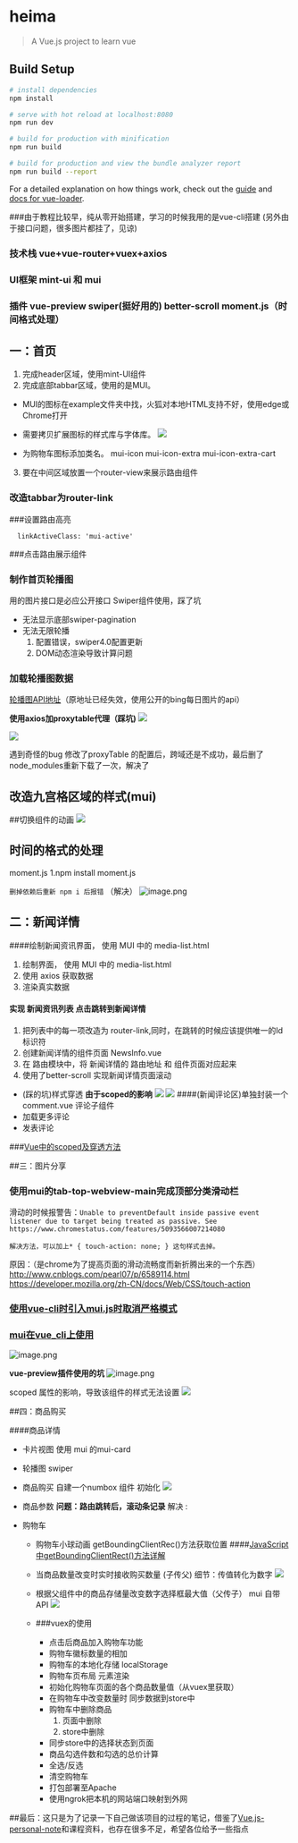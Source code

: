 # heima

> A Vue.js project to learn vue 

## Build Setup

``` bash
# install dependencies
npm install

# serve with hot reload at localhost:8080
npm run dev

# build for production with minification
npm run build

# build for production and view the bundle analyzer report
npm run build --report
```

For a detailed explanation on how things work, check out the [guide](http://vuejs-templates.github.io/webpack/) and [docs for vue-loader](http://vuejs.github.io/vue-loader).

 
###由于教程比较早，纯从零开始搭建，学习的时候我用的是vue-cli搭建
(另外由于接口问题，很多图片都挂了，见谅) 

### 技术栈 vue+vue-router+vuex+axios  
###  UI框架 mint-ui 和 mui 
### 插件 vue-preview swiper(挺好用的) better-scroll moment.js（时间格式处理）




## 一：首页


1. 完成header区域，使用mint-UI组件
2. 完成底部tabbar区域，使用的是MUI。
 + MUI的图标在example文件夹中找，火狐对本地HTML支持不好，使用edge或Chrome打开
 + 需要拷贝扩展图标的样式库与字体库。
  ![](https://upload-images.jianshu.io/upload_images/9249356-1a973f693e63fcf3.png?imageMogr2/auto-orient/strip%7CimageView2/2/w/1240)


 + 为购物车图标添加类名。
mui-icon mui-icon-extra mui-icon-extra-cart
3. 要在中间区域放置一个router-view来展示路由组件

### 改造tabbar为router-link

###设置路由高亮
```
  linkActiveClass: 'mui-active'
```
###点击路由展示组件

### 制作首页轮播图
用的图片接口是必应公开接口
Swiper组件使用，踩了坑
- 无法显示底部swiper-pagination
- 无法无限轮播
  1. 配置错误，swiper4.0配置更新
  2. DOM动态渲染导致计算问题



### 加载轮播图数据

[轮播图API地址](https://github.com/xCss/bing)（原地址已经失效，使用公开的bing每日图片的api）

**使用axios加proxytable代理（踩坑)**
![](https://upload-images.jianshu.io/upload_images/9249356-cec54758701b059d.png?imageMogr2/auto-orient/strip%7CimageView2/2/w/1240)

![](https://upload-images.jianshu.io/upload_images/9249356-d640ab99fcc14636.png?imageMogr2/auto-orient/strip%7CimageView2/2/w/1240)


遇到奇怪的bug
修改了proxyTable 的配置后，跨域还是不成功，最后删了node_modules重新下载了一次，解决了
## 改造九宫格区域的样式(mui)

##切换组件的动画
![](https://upload-images.jianshu.io/upload_images/9249356-5985c3c9cf5d73aa.png?imageMogr2/auto-orient/strip%7CimageView2/2/w/1240)

## 时间的格式的处理
  
moment.js
1.npm install moment.js

`删掉依赖后重新 npm i 后报错`
（解决）
![image.png](https://upload-images.jianshu.io/upload_images/9249356-0c9a0c1f82389900.png?imageMogr2/auto-orient/strip%7CimageView2/2/w/1240)

 
## 二：新闻详情
####绘制新闻资讯界面， 使用 MUI 中的 media-list.html
   1. 绘制界面， 使用 MUI 中的 media-list.html
   2. 使用 axios 获取数据
   3. 渲染真实数据
#### 实现 新闻资讯列表 点击跳转到新闻详情
1. 把列表中的每一项改造为 router-link,同时，在跳转的时候应该提供唯一的Id标识符
2. 创建新闻详情的组件页面  NewsInfo.vue
3. 在 路由模块中，将 新闻详情的 路由地址 和 组件页面对应起来
4. 使用了better-scroll 实现新闻详情页面滚动
 - (踩的坑)样式穿透 
  **由于scoped的影响**
![](https://upload-images.jianshu.io/upload_images/9249356-10c526aa40ecd293.png?imageMogr2/auto-orient/strip%7CimageView2/2/w/1240)
![](https://upload-images.jianshu.io/upload_images/9249356-15b335e029261490.png?imageMogr2/auto-orient/strip%7CimageView2/2/w/1240)
####(新闻评论区)单独封装一个 comment.vue 评论子组件
- 加载更多评论
- 发表评论




###[Vue中的scoped及穿透方法](https://www.cnblogs.com/karthuslorin/p/9038854.html)

##三：图片分享
### 使用mui的tab-top-webview-main完成顶部分类滑动栏
滑动的时候报警告：`Unable to preventDefault inside passive event listener due to target being treated as passive. See https://www.chromestatus.com/features/5093566007214080`
```
解决方法，可以加上* { touch-action: none; } 这句样式去掉。
```
原因：（是chrome为了提高页面的滑动流畅度而新折腾出来的一个东西） http://www.cnblogs.com/pearl07/p/6589114.html
https://developer.mozilla.org/zh-CN/docs/Web/CSS/touch-action


### [使用vue-cli时引入mui.js时取消严格模式](https://www.cnblogs.com/Richard-Tang/p/9963563.html)
### [mui在vue_cli上使用](https://www.cnblogs.com/hss-blog/p/9482392.html)
![image.png](https://upload-images.jianshu.io/upload_images/9249356-4cd692388a257b0d.png?imageMogr2/auto-orient/strip%7CimageView2/2/w/1240)


**vue-preview插件使用的坑**
![image.png](https://upload-images.jianshu.io/upload_images/9249356-d050ee8a6affbd06.png?imageMogr2/auto-orient/strip%7CimageView2/2/w/1240)

scoped 属性的影响，导致该组件的样式无法设置
![](https://upload-images.jianshu.io/upload_images/9249356-03d4eb8842c1073f.png?imageMogr2/auto-orient/strip%7CimageView2/2/w/1240)

##四：商品购买

####商品详情
- 卡片视图
使用 mui 的mui-card
- 轮播图
swiper 
- 商品购买
自建一个numbox 组件
初始化
![](https://upload-images.jianshu.io/upload_images/9249356-dba0fc9dfd8d5774.png?imageMogr2/auto-orient/strip%7CimageView2/2/w/1240)

- 商品参数 
**问题：路由跳转后，滚动条记录**
解决 :

- 购物车
     -  购物车小球动画
    getBoundingClientRec()方法获取位置
    ####[JavaScript中getBoundingClientRect()方法详解](https://www.cnblogs.com/leejersey/p/4127714.html)
    - 当商品数量改变时实时接收购买数量 (子传父)
      细节：传值转化为数字
![](https://upload-images.jianshu.io/upload_images/9249356-0461e254c995d64a.png?imageMogr2/auto-orient/strip%7CimageView2/2/w/1240)

    - 根据父组件中的商品存储量改变数字选择框最大值（父传子）
mui 自带API
![](https://upload-images.jianshu.io/upload_images/9249356-8e8a63dc28a9cbcc.png?imageMogr2/auto-orient/strip%7CimageView2/2/w/1240)

    - ###vuex的使用
      - 点击后商品加入购物车功能
      - 购物车徽标数量的相加
      - 购物车的本地化存储
       localStorage
      - 购物车页布局 元素渲染
      - 初始化购物车页面的各个商品数量值（从vuex里获取）
      - 在购物车中改变数量时 同步数据到store中
      - 购物车中删除商品
        1. 页面中删除
        2. store中删除
      - 同步store中的选择状态到页面
      - 商品勾选件数和勾选的总价计算
      - 全选/反选
      - 清空购物车
      - 打包部署至Apache
      -  使用ngrok把本机的网站端口映射到外网

##最后：这只是为了记录一下自己做该项目的过程的笔记，借鉴了[Vue.js-personal-note](https://github.com/zc910704/Vue.js-personal-note)和课程资料，也存在很多不足，希望各位给予一些指点